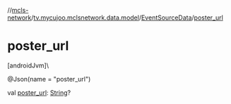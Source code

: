 //[mcls-network](../../../index.md)/[tv.mycujoo.mclsnetwork.data.model](../index.md)/[EventSourceData](index.md)/[poster_url](poster_url.md)

# poster_url

[androidJvm]\

@Json(name = &quot;poster_url&quot;)

val [poster_url](poster_url.md): [String](https://kotlinlang.org/api/latest/jvm/stdlib/kotlin/-string/index.html)?

